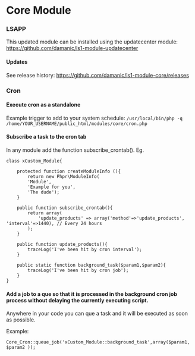 # Core Module

### LSAPP
This updated module can be installed using the updatecenter module: https://github.com/damanic/ls1-module-updatecenter

#### Updates
See release history: https://github.com/damanic/ls1-module-core/releases

### Cron
#### Execute cron as a standalone
Example trigger to add to your system schedule: `/usr/local/bin/php -q /home/YOUR_USERNAME/public_html/modules/core/cron.php`
#### Subscribe a task to the cron tab
In any module add the function subscribe_crontab(). Eg.

```
class xCustom_Module{

	protected function createModuleInfo (){
		return new Phpr\ModuleInfo(
		'Module',
		'Example for you',
		'The dude');
	}

	public function subscribe_crontab(){
		return array(
			'update_products' => array('method'=>'update_products', 'interval'=>1440), // Every 24 hours
		);
	}
	
	public function update_products(){
		traceLog('I've been hit by cron interval');
	}
	
	public static function background_task($param1,$param2){
		traceLog('I've been hit by cron job');
	}
}
```

#### Add a job to a que so that it is processed in the background cron job process without delaying the currently executing script.
Anywhere in your code you can que a task and it will be executed as soon as possible. 

Example:

`Core_Cron::queue_job('xCustom_Module::background_task',array($param1, $param2 ));`

